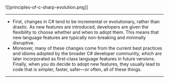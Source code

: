 
![[principles-of-c-sharp-evolution.png]]

___
- First, changes in C# tend to be incremental or evolutionary, rather than drastic. As new features are introduced, developers are given the flexibility to choose whether and when to adopt them. This means that new language features are typically non-breaking and minimally disruptive.
- Moreover, many of these changes come from the current best practices and idioms adopted by the broader C# developer community, which are later incorporated as first-class language features in future versions. Finally, when you do decide to adopt new features, they usually lead to code that is simpler, faster, safer—or often, all of these things.
___